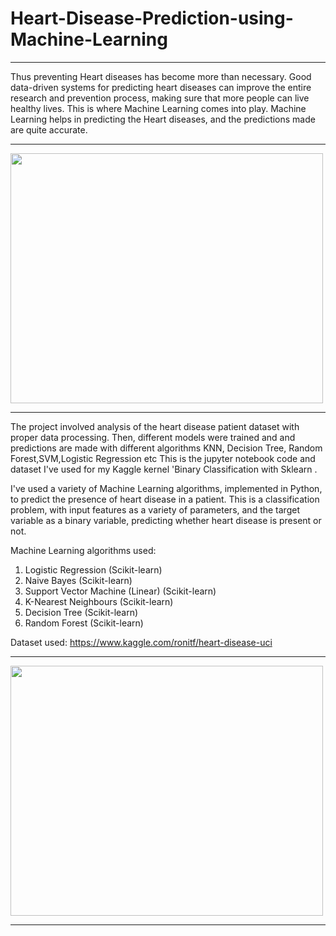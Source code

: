 
# Heart-Disease-Prediction-using-Machine-Learning
<hr>
Thus preventing Heart diseases has become more than necessary. Good data-driven systems for predicting heart diseases can improve the entire research and prevention process, making sure that more people can live healthy lives. This is where Machine Learning comes into play. Machine Learning helps in predicting the Heart diseases, and the predictions made are quite accurate.
<hr>
<img src = '/images/1.jpeg' height = 400 width = 500 >
<hr>
The project involved analysis of the heart disease patient dataset with proper data processing. Then, different models were trained and and predictions are made with different algorithms KNN, Decision Tree, Random Forest,SVM,Logistic Regression etc
This is the jupyter notebook code and dataset I've used for my Kaggle kernel 'Binary Classification with Sklearn .

I've used a variety of Machine Learning algorithms, implemented in Python, to predict the presence of heart disease in a patient. This is a classification problem, with input features as a variety of parameters, and the target variable as a binary variable, predicting whether heart disease is present or not.

Machine Learning algorithms used:

1. Logistic Regression (Scikit-learn)
2. Naive Bayes (Scikit-learn)
3. Support Vector Machine (Linear) (Scikit-learn)
4. K-Nearest Neighbours (Scikit-learn)
5. Decision Tree (Scikit-learn)
6. Random Forest (Scikit-learn)


Dataset used: https://www.kaggle.com/ronitf/heart-disease-uci

<hr>

<img src = '/images/2.png' height = 400 width = 500 >

<hr>


